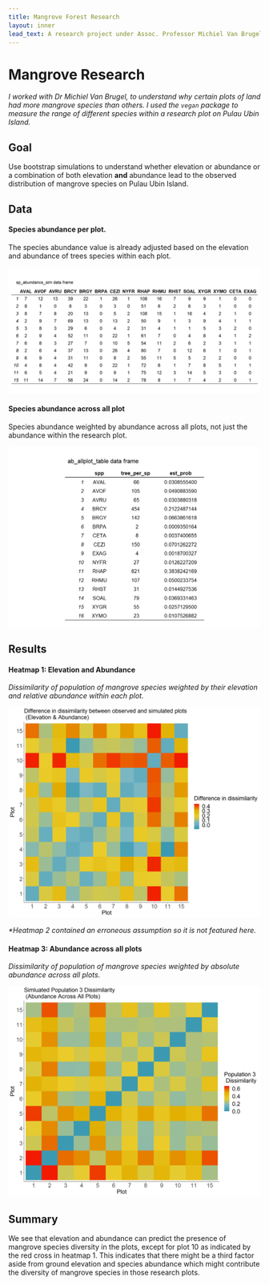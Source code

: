 ```yaml
---
title: Mangrove Forest Research
layout: inner
lead_text: A research project under Assoc. Professor Michiel Van Brugel to understand factors leading to mangrove forest regeneration on Pulau Ubin island.
---
```


# Mangrove Research
_I worked with Dr Michiel Van Brugel, to understand why certain plots of land had more mangrove species than others. I used the `vegan` package to measure the range of different species within a research plot on Pulau Ubin Island._

## Goal
Use bootstrap simulations to understand whether elevation or abundance or a combination of both elevation **and** abundance lead to the observed distribution of mangrove species on Pulau Ubin Island. 

## Data
#### Species abundance per plot.

The species abundance value is already adjusted based on the elevation and abundance of trees species within each plot. 

![](/img/mangrove/sp_abundance.png)

#### Species abundance across all plot

Species abundance weighted by abundance across all plots, not just the abundance within the research plot.

![](/img/mangrove/all_abund.png)

## Results

#### Heatmap 1: Elevation and Abundance
_Dissimilarity of population of mangrove species weighted by their elevation and relative abundance within each plot._

![](/img/mangrove/heatmap_1.png)

_*Heatmap 2 contained an erroneous assumption so it is not featured here._
#### Heatmap 3: Abundance across all plots

_Dissimilarity of population of mangrove species weighted by absolute abundance across all plots._

![](/img/mangrove/heatmap_3.png)

## Summary 
We see that elevation and abundance can predict the presence of mangrove species diversity in the plots, except for plot 10 as indicated by the red cross in heatmap 1. This indicates that there might be a third factor aside from ground elevation and species abundance which might contribute the diversity of mangrove species in those research plots.